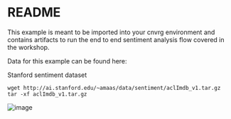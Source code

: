 # README
This example is meant to be imported into your cnvrg environment and contains artifacts to run the end to end sentiment analysis flow covered in the workshop. 

Data for this example can be found here: 

Stanford sentiment dataset 

```
wget http://ai.stanford.edu/~amaas/data/sentiment/aclImdb_v1.tar.gz
tar -xf aclImdb_v1.tar.gz
```

![image](https://user-images.githubusercontent.com/5719454/153892797-6a454205-40f3-4cdd-9c7b-697515731178.png)


